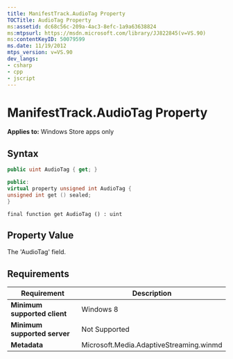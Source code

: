 ```yaml
---
title: ManifestTrack.AudioTag Property
TOCTitle: AudioTag Property
ms:assetid: dc68c56c-209a-4ac3-8efc-1a9a63638824
ms:mtpsurl: https://msdn.microsoft.com/library/JJ822845(v=VS.90)
ms:contentKeyID: 50079599
ms.date: 11/19/2012
mtps_version: v=VS.90
dev_langs:
- csharp
- cpp
- jscript
---
```


# ManifestTrack.AudioTag Property

**Applies to:** Windows Store apps only

## Syntax

```csharp
public uint AudioTag { get; }
```

```cpp
public:
virtual property unsigned int AudioTag {
unsigned int get () sealed;
}
```

```jscript
final function get AudioTag () : uint
```

## Property Value

The 'AudioTag' field.

## Requirements

|Requirement|Description|
|--- |--- |
|**Minimum supported client**|Windows 8|
|**Minimum supported server**|Not Supported|
|**Metadata**|Microsoft.Media.AdaptiveStreaming.winmd|
